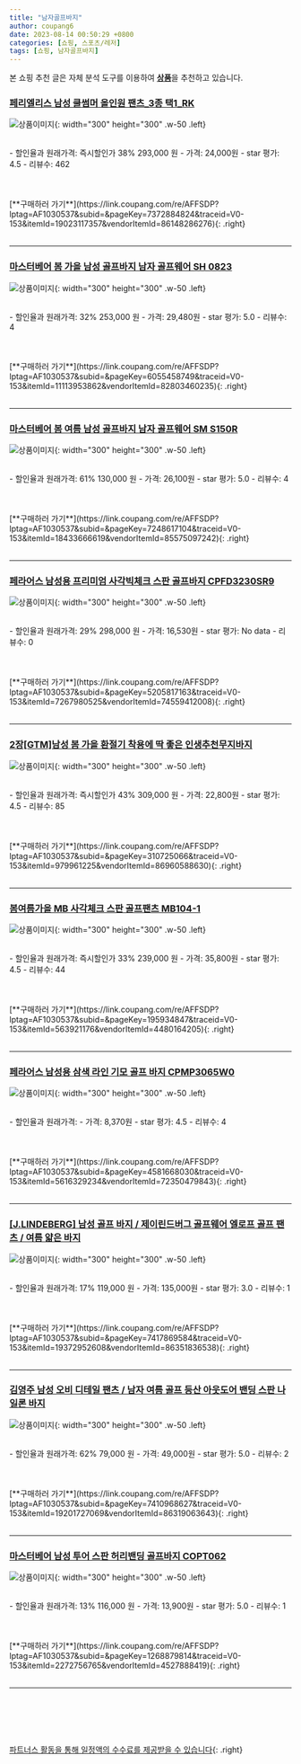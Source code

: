 ```yaml
---
title: "남자골프바지"
author: coupang6
date: 2023-08-14 00:50:29 +0800
categories: [쇼핑, 스포츠/레저]
tags: [쇼핑, 남자골프바지]
---
```


본 쇼핑 추천 글은 자체 분석 도구를 이용하여 [**상품**](https://link.coupang.com/a/bao1ui)을 추천하고 있습니다.

### [페리엘리스 남성 쿨썸머 올인원 팬츠_3종 택1_RK](https://link.coupang.com/re/AFFSDP?lptag=AF1030537&subid=&pageKey=7372884824&traceid=V0-153&itemId=19023117357&vendorItemId=86148286276)

![상품이미지](https://thumbnail7.coupangcdn.com/thumbnails/remote/230x230ex/image/vendor_inventory/371e/d69db82e5578be7532418ba1a5623bc86f056f5b4e4b862bc95ddb68511d.jpg){: width="300" height="300" .w-50 .left}


<br>
- 할인율과 원래가격: 즉시할인가 38%  293,000   원
- 가격: 24,000원
- star 평가: 4.5
- 리뷰수: 462
<br>
<br>
<br>
<br>
[**구매하러 가기**](https://link.coupang.com/re/AFFSDP?lptag=AF1030537&subid=&pageKey=7372884824&traceid=V0-153&itemId=19023117357&vendorItemId=86148286276){: .right}
<br>
<br>

---

### [마스터베어 봄 가을 남성 골프바지 남자 골프웨어 SH 0823](https://link.coupang.com/re/AFFSDP?lptag=AF1030537&subid=&pageKey=6055458749&traceid=V0-153&itemId=11113953862&vendorItemId=82803460235)

![상품이미지](https://thumbnail9.coupangcdn.com/thumbnails/remote/230x230ex/image/vendor_inventory/01b6/5dc7fe77dfde8546ec2f0c92bba05867bacf9d15ab932cee7fcd7922c25c.jpg){: width="300" height="300" .w-50 .left}


<br>
- 할인율과 원래가격: 32%  253,000   원
- 가격: 29,480원
- star 평가: 5.0
- 리뷰수: 4
<br>
<br>
<br>
<br>
[**구매하러 가기**](https://link.coupang.com/re/AFFSDP?lptag=AF1030537&subid=&pageKey=6055458749&traceid=V0-153&itemId=11113953862&vendorItemId=82803460235){: .right}
<br>
<br>

---

### [마스터베어 봄 여름 남성 골프바지 남자 골프웨어 SM S150R](https://link.coupang.com/re/AFFSDP?lptag=AF1030537&subid=&pageKey=7248617104&traceid=V0-153&itemId=18433666619&vendorItemId=85575097242)

![상품이미지](https://thumbnail8.coupangcdn.com/thumbnails/remote/230x230ex/image/vendor_inventory/9c3e/5e2ea81c570247b1adc8061f6c78e32d74f870762c87be3000c7ba5f14d9.jpg){: width="300" height="300" .w-50 .left}


<br>
- 할인율과 원래가격: 61%  130,000   원
- 가격: 26,100원
- star 평가: 5.0
- 리뷰수: 4
<br>
<br>
<br>
<br>
[**구매하러 가기**](https://link.coupang.com/re/AFFSDP?lptag=AF1030537&subid=&pageKey=7248617104&traceid=V0-153&itemId=18433666619&vendorItemId=85575097242){: .right}
<br>
<br>

---

### [페라어스 남성용 프리미엄 사각빅체크 스판 골프바지 CPFD3230SR9](https://link.coupang.com/re/AFFSDP?lptag=AF1030537&subid=&pageKey=5205817163&traceid=V0-153&itemId=7267980525&vendorItemId=74559412008)

![상품이미지](https://thumbnail6.coupangcdn.com/thumbnails/remote/230x230ex/image/retail/images/2021/03/19/10/5/bbb808a9-1005-446f-8bb0-f9a41d0017b5.jpg){: width="300" height="300" .w-50 .left}


<br>
- 할인율과 원래가격: 29%  298,000   원
- 가격: 16,530원
- star 평가: No data
- 리뷰수: 0
<br>
<br>
<br>
<br>
[**구매하러 가기**](https://link.coupang.com/re/AFFSDP?lptag=AF1030537&subid=&pageKey=5205817163&traceid=V0-153&itemId=7267980525&vendorItemId=74559412008){: .right}
<br>
<br>

---

### [2장[GTM]남성 봄 가을 환절기 착용에 딱 좋은 인생추천무지바지](https://link.coupang.com/re/AFFSDP?lptag=AF1030537&subid=&pageKey=310725066&traceid=V0-153&itemId=979961225&vendorItemId=86960588630)

![상품이미지](https://thumbnail7.coupangcdn.com/thumbnails/remote/230x230ex/image/vendor_inventory/815c/b885c93fd486fd16da1af84a81d766770a2af75b4ca2ca2158e408516352.jpg){: width="300" height="300" .w-50 .left}


<br>
- 할인율과 원래가격: 즉시할인가 43%  309,000   원
- 가격: 22,800원
- star 평가: 4.5
- 리뷰수: 85
<br>
<br>
<br>
<br>
[**구매하러 가기**](https://link.coupang.com/re/AFFSDP?lptag=AF1030537&subid=&pageKey=310725066&traceid=V0-153&itemId=979961225&vendorItemId=86960588630){: .right}
<br>
<br>

---

### [봄여름가을 MB 사각체크 스판 골프팬츠 MB104-1](https://link.coupang.com/re/AFFSDP?lptag=AF1030537&subid=&pageKey=195934847&traceid=V0-153&itemId=563921176&vendorItemId=4480164205)

![상품이미지](https://thumbnail7.coupangcdn.com/thumbnails/remote/230x230ex/image/vendor_inventory/images/2019/03/09/15/6/6e5cf705-c556-481b-9393-53a3345b06ab.jpg){: width="300" height="300" .w-50 .left}


<br>
- 할인율과 원래가격: 즉시할인가 33%  239,000   원
- 가격: 35,800원
- star 평가: 4.5
- 리뷰수: 44
<br>
<br>
<br>
<br>
[**구매하러 가기**](https://link.coupang.com/re/AFFSDP?lptag=AF1030537&subid=&pageKey=195934847&traceid=V0-153&itemId=563921176&vendorItemId=4480164205){: .right}
<br>
<br>

---

### [페라어스 남성용 삼색 라인 기모 골프 바지 CPMP3065W0](https://link.coupang.com/re/AFFSDP?lptag=AF1030537&subid=&pageKey=4581668030&traceid=V0-153&itemId=5616329234&vendorItemId=72350479843)

![상품이미지](https://thumbnail6.coupangcdn.com/thumbnails/remote/230x230ex/image/retail/images/2020/11/13/9/5/95309c3d-9eef-4c70-893e-4cc329af07f6.jpg){: width="300" height="300" .w-50 .left}


<br>
- 할인율과 원래가격: 
- 가격: 8,370원
- star 평가: 4.5
- 리뷰수: 4
<br>
<br>
<br>
<br>
[**구매하러 가기**](https://link.coupang.com/re/AFFSDP?lptag=AF1030537&subid=&pageKey=4581668030&traceid=V0-153&itemId=5616329234&vendorItemId=72350479843){: .right}
<br>
<br>

---

### [[J.LINDEBERG] 남성 골프 바지 / 제이린드버그 골프웨어 엘로프 골프 팬츠 / 여름 얇은 바지](https://link.coupang.com/re/AFFSDP?lptag=AF1030537&subid=&pageKey=7417869584&traceid=V0-153&itemId=19372952608&vendorItemId=86351836538)

![상품이미지](https://thumbnail6.coupangcdn.com/thumbnails/remote/230x230ex/image/vendor_inventory/8335/5eacbc8d16b31424c7ddf3466fcfe7304ec8bae4a22c1389270825657da0.jpg){: width="300" height="300" .w-50 .left}


<br>
- 할인율과 원래가격: 17%  119,000   원
- 가격: 135,000원
- star 평가: 3.0
- 리뷰수: 1
<br>
<br>
<br>
<br>
[**구매하러 가기**](https://link.coupang.com/re/AFFSDP?lptag=AF1030537&subid=&pageKey=7417869584&traceid=V0-153&itemId=19372952608&vendorItemId=86351836538){: .right}
<br>
<br>

---

### [김영주 남성 오비 디테일 팬츠 / 남자 여름 골프 등산 아웃도어 밴딩 스판 나일론 바지](https://link.coupang.com/re/AFFSDP?lptag=AF1030537&subid=&pageKey=7410968627&traceid=V0-153&itemId=19201727069&vendorItemId=86319063643)

![상품이미지](https://thumbnail7.coupangcdn.com/thumbnails/remote/230x230ex/image/vendor_inventory/851b/f0f0f621cc65ff4f8f92d73c764421aa674467a3a5b26385abf92c207401.jpg){: width="300" height="300" .w-50 .left}


<br>
- 할인율과 원래가격: 62%  79,000   원
- 가격: 49,000원
- star 평가: 5.0
- 리뷰수: 2
<br>
<br>
<br>
<br>
[**구매하러 가기**](https://link.coupang.com/re/AFFSDP?lptag=AF1030537&subid=&pageKey=7410968627&traceid=V0-153&itemId=19201727069&vendorItemId=86319063643){: .right}
<br>
<br>

---

### [마스터베어 남성 투어 스판 허리밴딩 골프바지 COPT062](https://link.coupang.com/re/AFFSDP?lptag=AF1030537&subid=&pageKey=1268879814&traceid=V0-153&itemId=2272756765&vendorItemId=4527888419)

![상품이미지](https://thumbnail10.coupangcdn.com/thumbnails/remote/230x230ex/image/vendor_inventory/8760/aeb7bccac2b2edc4853aa7745aae0e1f66937703eb514d5bd41cc1fc5003.jpg){: width="300" height="300" .w-50 .left}


<br>
- 할인율과 원래가격: 13%  116,000   원
- 가격: 13,900원
- star 평가: 5.0
- 리뷰수: 1
<br>
<br>
<br>
<br>
[**구매하러 가기**](https://link.coupang.com/re/AFFSDP?lptag=AF1030537&subid=&pageKey=1268879814&traceid=V0-153&itemId=2272756765&vendorItemId=4527888419){: .right}
<br>
<br>

---
<br><br><br><br><br> [파트너스 활동을 통해 일정액의 수수료를 제공받을 수 있습니다](https://link.coupang.com/a/bao1ui){: .right}